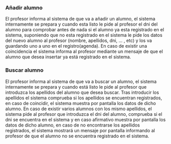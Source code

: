 ### Añadir alumno

El profesor informa al sistema de que va a añadir un alumno, el sistema internamente se prepara y cuando esta listo le pide al profesor el dni del alumno para comprobar antes de nada si el alumno ya esta registrado en el sistema, suponiendo que no esta registrado en el sistema le pide los datos del nuevo alumno al profesor (nombre, apellidos, dni, ... , etc) y los va guardando uno a uno en el registro(agenda). En caso de existir una coincidencia el sistema informa al profesor mediante un mensaje de que el alumno que desea insertar ya está registrado en el sistema.

### Buscar alumno

El profesor informa al sistema de que va a buscar un alumno, el sistema internamente se prepara y cuando está listo le pide al profesor que introduzca los apellidos del alumno que desea buscar. Tras introducir los apellidos el sistema comprueba si los apellidos se encuentran registrados, en caso de coincidir, el sistema muestra por pantalla los datos de dicho alumno. En caso de existir varios alumnos con los mismo apellidos, el sistema pide al profesor que introduzca el dni del alumno, comprueba si el dni se encuentra en el sistema y en caso afirmativo muestra por pantalla los datos de dicho alumno, en caso de no encontrarse los apellidos registrados, el sistema mostrará un mensaje por pantalla informando al profesor de que el alumno no se encuentra registrado en el sistema.


